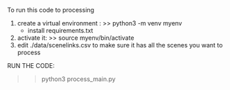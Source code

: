 To run this code to processing

1. create a virtual environment : >> python3 -m venv myenv
    - install requirements.txt
2. activate it: >> source myenv/bin/activate
3. edit ./data/scenelinks.csv to make sure it has all the scenes you want to process

RUN THE CODE:

> > python3 process_main.py
